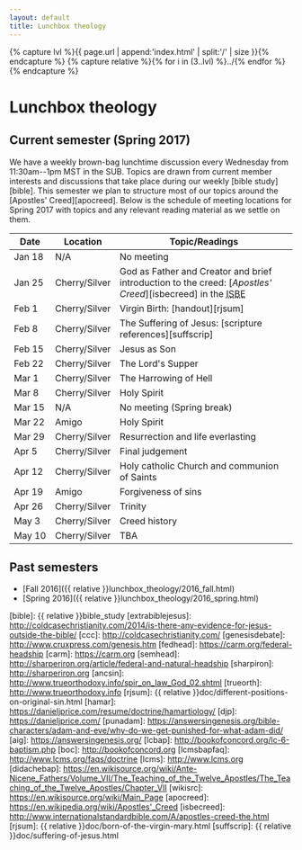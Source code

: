 ```yaml
---
layout: default
title: Lunchbox theology
---
```


{% capture lvl %}{{ page.url | append:'index.html' | split:'/' | size }}{% endcapture %}
{% capture relative %}{% for i in (3..lvl) %}../{% endfor %}{% endcapture %}

Lunchbox theology
=================

Current semester (Spring 2017)
------------------------------

We have a weekly brown-bag lunchtime discussion every Wednesday from
11:30am--1pm MST in the SUB. Topics are drawn from current member interests
and discussions that take place during our weekly [bible study][bible]. This
semester we plan to structure most of our topics around the
[Apostles' Creed][apocreed]. Below is the schedule of meeting locations for
Spring 2017 with topics and any relevant reading material as we settle on them.

| Date        | Location       | Topic/Readings                           |
| ----------- | -------------- | ---------------------------------------- |
| Jan&nbsp;18 | N/A            | No meeting                               |
| Jan&nbsp;25 | Cherry/Silver  | God as Father and Creator and brief introduction to the creed: [*Apostles' Creed*][isbecreed] in the <abbr title="International Standard Bible Encyclopedia">ISBE</abbr> |
| Feb&nbsp;1  | Cherry/Silver  | Virgin Birth: [handout][rjsum]           |
| Feb&nbsp;8  | Cherry/Silver  | The Suffering of Jesus: [scripture references][suffscrip] |
| Feb&nbsp;15 | Cherry/Silver  | Jesus as Son                             |
| Feb&nbsp;22 | Cherry/Silver  | The Lord's Supper                        |
| Mar&nbsp;1  | Cherry/Silver  | The Harrowing of Hell                    |
| Mar&nbsp;8  | Cherry/Silver  | Holy Spirit                              |
| Mar&nbsp;15 | N/A            | No meeting (Spring break)                |
| Mar&nbsp;22 | Amigo          | Holy Spirit                              |
| Mar&nbsp;29 | Cherry/Silver  | Resurrection and life everlasting        |
| Apr&nbsp;5  | Cherry/Silver  | Final judgement                          |
| Apr&nbsp;12 | Cherry/Silver  | Holy catholic Church and communion of Saints |
| Apr&nbsp;19 | Amigo          | Forgiveness of sins                      |
| Apr&nbsp;26 | Cherry/Silver  | Trinity                                  |
| May&nbsp;3  | Cherry/Silver  | Creed history                            |
| May&nbsp;10 | Cherry/Silver  | TBA                                      |

Past semesters
--------------

* [Fall 2016]({{ relative }}lunchbox_theology/2016_fall.html)
* [Spring 2016]({{ relative }}lunchbox_theology/2016_spring.html)

[bible]: {{ relative }}bible_study
[extrabiblejesus]: http://coldcasechristianity.com/2014/is-there-any-evidence-for-jesus-outside-the-bible/
[ccc]: http://coldcasechristianity.com/
[genesisdebate]: http://www.cruxpress.com/genesis.htm
[fedhead]: https://carm.org/federal-headship
[carm]: https://carm.org
[semhead]: http://sharperiron.org/article/federal-and-natural-headship
[sharpiron]: http://sharperiron.org
[ancsin]: http://www.trueorthodoxy.info/spir_on_law_God_02.shtml
[trueorth]: http://www.trueorthodoxy.info
[rjsum]: {{ relative }}doc/different-positions-on-original-sin.html
[hamar]: https://danieljprice.com/resume/doctrine/hamartiology/
[djp]: https://danieljprice.com/
[punadam]: https://answersingenesis.org/bible-characters/adam-and-eve/why-do-we-get-punished-for-what-adam-did/
[aig]: https://answersingenesis.org/
[lcbap]: http://bookofconcord.org/lc-6-baptism.php
[boc]: http://bookofconcord.org
[lcmsbapfaq]: http://www.lcms.org/faqs/doctrine
[lcms]: http://www.lcms.org
[didachebap]: https://en.wikisource.org/wiki/Ante-Nicene_Fathers/Volume_VII/The_Teaching_of_the_Twelve_Apostles/The_Teaching_of_the_Twelve_Apostles/Chapter_VII
[wikisrc]: https://en.wikisource.org/wiki/Main_Page
[apocreed]: https://en.wikipedia.org/wiki/Apostles'_Creed
[isbecreed]: http://www.internationalstandardbible.com/A/apostles-creed-the.html
[rjsum]: {{ relative }}doc/born-of-the-virgin-mary.html
[suffscrip]: {{ relative }}doc/suffering-of-jesus.html
